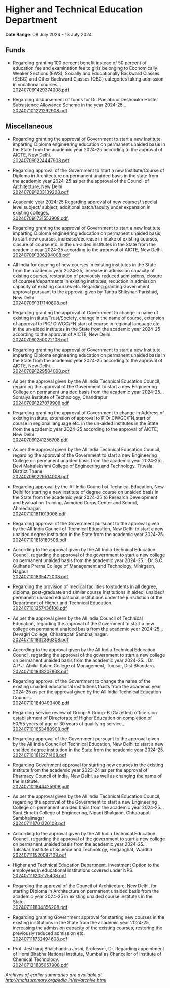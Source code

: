 # Higher and Technical Education Department

**Date Range**: 08 July 2024 - 13 July 2024


## Funds
- Regarding granting 100 percent benefit instead of 50 percent of education fee and examination fee to girls belonging to Economically Weaker Sections (EWS), Socially and Educationally Backward Classes (SEBC) and Other Backward Classes (OBC) categories taking admission in vocational courses...\
  [202407091429374008.pdf](https://gr.maharashtra.gov.in/Site/Upload/Government%20Resolutions/English/202407091429374008.pdf)

- Regarding disbursement of funds for Dr. Panjabrao Deshmukh Hostel Subsistence Allowance Scheme in the year 2024-25...\
  [202407101221292908.pdf](https://gr.maharashtra.gov.in/Site/Upload/Government%20Resolutions/English/202407101221292908.pdf)

## Miscellaneous
- Regarding granting the approval of Government to start a new Institute imparting Diploma engineering education on permanent unaided basis  in the State from the academic year 2024-25 according to the approval of AICTE, New Delhi.\
  [202407091224447908.pdf](https://gr.maharashtra.gov.in/Site/Upload/Government%20Resolutions/English/202407091224447908.pdf)

- Regarding approval of the Government to start a new Institute/Course of Diploma in Architecture on permanent unaided basis in the state from the academic year 2024-25 as per the approval of the Council of Architecture, New Delhi\
  [202407091233139208.pdf](https://gr.maharashtra.gov.in/Site/Upload/Government%20Resolutions/English/202407091233139208.pdf)

- Academic year 2024-25 Regarding approval of new courses/ special level subject/ subject, additional batch/faculty under expansion in existing colleges.\
  [202407091731553908.pdf](https://gr.maharashtra.gov.in/Site/Upload/Government%20Resolutions/English/202407091731553908.pdf)

- Regarding granting the approval of Government to start a new Institute imparting Diploma engineering education on permanent unaided basis, to start new courses, increase/decrease in intake of existing courses, closure of course etc. in the un-aided institutes in the State from the academic year 2024-25 according to the approval of AICTE, New Delhi.\
  [202407091306294008.pdf](https://gr.maharashtra.gov.in/Site/Upload/Government%20Resolutions/English/202407091306294008.pdf)

- All India for opening of new courses in existing institutes in the State from the academic year 2024-25, increase in admission capacity of existing courses, restoration of previously reduced admissions, closure of courses/departments in existing institutes, reduction in admission capacity of existing courses etc. Regarding granting Government approval pursuant to the approval given by Tantra Shikshan Parishad, New Delhi.\
  [202407091317140808.pdf](https://gr.maharashtra.gov.in/Site/Upload/Government%20Resolutions/English/202407091317140808.pdf)

- Regarding granting the approval of Government to change in name of existing institute/Trust/Society, change in the name of course, extension of approval to PIO/ CIWGC/FN,start of course in regional language etc. in the un-aided institutes in the State from the academic year 2024-25 according to the approval of AICTE, New Delhi.\
  [202407091250022108.pdf](https://gr.maharashtra.gov.in/Site/Upload/Government%20Resolutions/English/202407091250022108.pdf)

- Regarding granting the approval of Government to start a new Institute imparting Diploma engineering education on permanent unaided basis  in the State from the academic year 2024-25 according to the approval of AICTE, New Delhi.\
  [202407091229584008.pdf](https://gr.maharashtra.gov.in/Site/Upload/Government%20Resolutions/English/202407091229584008.pdf)

- As per the approval given by the All India Technical Education Council, regarding the approval of the Government to start a new Engineering College on permanent unaided basis from the academic year 2024-25... Somaiya Institute of Technology, Chandrapur\
  [202407091227079908.pdf](https://gr.maharashtra.gov.in/Site/Upload/Government%20Resolutions/English/202407091227079908.pdf)

- Regarding granting the approval of Government to change in Address of existing institute, extension of approval to PIO/ CIWGC/FN,start of course in regional language etc. in the un-aided institutes in the State from the academic year 2024-25 according to the approval of AICTE, New Delhi.\
  [202407091241256708.pdf](https://gr.maharashtra.gov.in/Site/Upload/Government%20Resolutions/English/202407091241256708.pdf)

- As per the approval given by the All India Technical Education Council, regarding the approval of the Government to start a new Engineering College on permanent unaided basis from the academic year 2024-25... Devi Mahalakshmi College of Engineering and Technology, Titwala, District Thane\
  [202407091229514008.pdf](https://gr.maharashtra.gov.in/Site/Upload/Government%20Resolutions/English/202407091229514008.pdf)

- Regarding approval by the All India Council of Technical Education, New Delhi for starting a new institute of degree course on unaided basis in the State from the academic year 2024-25 to Research Development and Evaluation Training, Armored Corps Center and School, Ahmednagar.\
  [202407101811019008.pdf](https://gr.maharashtra.gov.in/Site/Upload/Government%20Resolutions/English/202407101811019008.pdf)

- Regarding approval of the Government pursuant to the approval given by the All India Council of Technical Education, New Delhi to start a new unaided degree institution in the State from the academic year 2024-25.\
  [202407101818180508.pdf](https://gr.maharashtra.gov.in/Site/Upload/Government%20Resolutions/English/202407101818180508.pdf)

- According to the approval given by the All India Technical Education Council, regarding the approval of the government to start a new college on permanent unaided basis from the academic year 2024-25... Dr. S.C. Gulhane Prerna College of Management and Technology, Vihirgaon, Nagpur\
  [202407101835472008.pdf](https://gr.maharashtra.gov.in/Site/Upload/Government%20Resolutions/English/202407101835472008.pdf)

- Regarding the provision of medical facilities to students in all degree, diploma, post-graduate and similar course institutions in aided, unaided/ permanent unaided educational institutions under the jurisdiction of the Department of Higher and Technical Education.\
  [202407101257436108.pdf](https://gr.maharashtra.gov.in/Site/Upload/Government%20Resolutions/English/202407101257436108.pdf)

- As per the approval given by the All India Council of Technical Education, regarding the approval of the Government to start a new college on permanent unaided basis from the academic year 2024-25... Devagiri College, Chhatrapati Sambhajinagar.\
  [202407101832396308.pdf](https://gr.maharashtra.gov.in/Site/Upload/Government%20Resolutions/English/202407101832396308.pdf)

- According to the approval given by the All India Technical Education Council, regarding the approval of the government to start a new college on permanent unaided basis from the academic year 2024-25... Dr. A.P.J. Abdul Kalam College of Management, Tumsar, Dist.Bhandara.\
  [202407101838207808.pdf](https://gr.maharashtra.gov.in/Site/Upload/Government%20Resolutions/English/202407101838207808.pdf)

- Regarding approval of the Government to change the name of the existing unaided educational institutions trusts from the academic year 2024-25 as per the approval given by the All India Technical Education Council...\
  [202407101840493408.pdf](https://gr.maharashtra.gov.in/Site/Upload/Government%20Resolutions/English/202407101840493408.pdf)

- Regarding service review of Group-A  Group-B (Gazetted) officers on establishment of Directorate of Higher Education on completion of 50/55 years of age or 30 years of qualifying service...\
  [202407101653488908.pdf](https://gr.maharashtra.gov.in/Site/Upload/Government%20Resolutions/English/202407101653488908.pdf)

- Regarding approval of the Government pursuant to the approval given by the All India Council of Technical Education, New Delhi to start a new unaided degree institution in the State from the academic year 2024-25.\
  [202407101812271408.pdf](https://gr.maharashtra.gov.in/Site/Upload/Government%20Resolutions/English/202407101812271408.pdf)

- Regarding Government approval for starting new courses in the existing institute from the academic year 2023-24 as per the approval of Pharmacy Council of India, New Delhi, as well as changing the name of the institute.\
  [202407101844425908.pdf](https://gr.maharashtra.gov.in/Site/Upload/Government%20Resolutions/English/202407101844425908.pdf)

- As per the approval given by the All India Technical Education Council, regarding the approval of the Government to start a new Engineering College on permanent unaided basis from the academic year 2024-25... Sant Eknath College of Engineering, Nipani Bhalgaon, Chhatrapati Sambhajinagar\
  [202407111701320108.pdf](https://gr.maharashtra.gov.in/Site/Upload/Government%20Resolutions/English/202407111701320108.pdf)

- According to the approval given by the All India Technical Education Council, regarding the approval of the government to start a new college on permanent unaided basis from the academic year 2024-25... Tulsakar Institute of Science and Technology, Hinganghat, Wardha\
  [202407111520087108.pdf](https://gr.maharashtra.gov.in/Site/Upload/Government%20Resolutions/English/202407111520087108.pdf)

- Higher and Technical Education Department. Investment Option to the employees in educational institutions covered under NPS.\
  [202407111205175408.pdf](https://gr.maharashtra.gov.in/Site/Upload/Government%20Resolutions/English/202407111205175408....pdf)

- Regarding the approval of the Council of Architecture, New Delhi, for starting Diploma in Architecture on permanent unaided basis from the academic year 2024-25 in existing unaided course institutes in the State.\
  [202407111804356208.pdf](https://gr.maharashtra.gov.in/Site/Upload/Government%20Resolutions/English/202407111804356208.pdf)

- Regarding granting Government approval for starting new courses in the existing institutions in the State from the academic year 2024-25, increasing the admission capacity of the existing courses, restoring the previously reduced admission etc.\
  [202407111732494608.pdf](https://gr.maharashtra.gov.in/Site/Upload/Government%20Resolutions/English/202407111732494608.pdf)

- Prof. Jestharaj Bhalchandra Joshi, Professor, Dr. Regarding appointment of Homi Bhabha National Institute, Mumbai as Chancellor of Institute of Chemical Technology.\
  [202407121835057908.pdf](https://gr.maharashtra.gov.in/Site/Upload/Government%20Resolutions/English/202407121835057908...pdf)


*Archives of earlier summaries are available at http://mahsummary.orgpedia.in/en/archive.html*